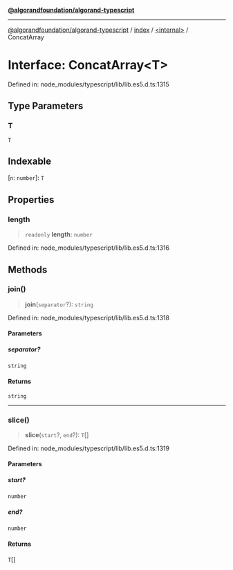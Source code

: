 [**@algorandfoundation/algorand-typescript**](../../../README.md)

***

[@algorandfoundation/algorand-typescript](../../../README.md) / [index](../../README.md) / [\<internal\>](../README.md) / ConcatArray

# Interface: ConcatArray\<T\>

Defined in: node\_modules/typescript/lib/lib.es5.d.ts:1315

## Type Parameters

### T

`T`

## Indexable

\[`n`: `number`\]: `T`

## Properties

### length

> `readonly` **length**: `number`

Defined in: node\_modules/typescript/lib/lib.es5.d.ts:1316

## Methods

### join()

> **join**(`separator`?): `string`

Defined in: node\_modules/typescript/lib/lib.es5.d.ts:1318

#### Parameters

##### separator?

`string`

#### Returns

`string`

***

### slice()

> **slice**(`start`?, `end`?): `T`[]

Defined in: node\_modules/typescript/lib/lib.es5.d.ts:1319

#### Parameters

##### start?

`number`

##### end?

`number`

#### Returns

`T`[]
